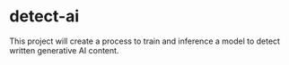 # detect-ai
This project will create a process to train and inference a model to detect written generative AI content.
